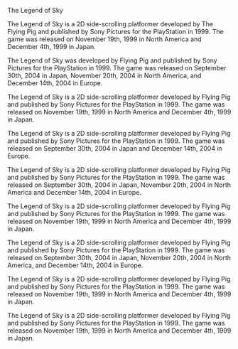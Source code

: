 The Legend of Sky

The Legend of Sky is a 2D side-scrolling platformer developed by The Flying Pig and published by Sony Pictures for the PlayStation in 1999. The game was released on November 19th, 1999 in North America and December 4th, 1999 in Japan.

The Legend of Sky was developed by Flying Pig and published by Sony Pictures for the PlayStation in 1999. The game was released on September 30th, 2004 in Japan, November 20th, 2004 in North America, and December 14th, 2004 in Europe.

The Legend of Sky is a 2D side-scrolling platformer developed by Flying Pig and published by Sony Pictures for the PlayStation in 1999. The game was released on November 19th, 1999 in North America and December 4th, 1999 in Japan.

The Legend of Sky is a 2D side-scrolling platformer developed by Flying Pig and published by Sony Pictures for the PlayStation in 1999. The game was released on September 30th, 2004 in Japan and December 14th, 2004 in Europe.

The Legend of Sky is a 2D side-scrolling platformer developed by Flying Pig and published by Sony Pictures for the PlayStation in 1999. The game was released on September 30th, 2004 in Japan, November 20th, 2004 in North America and December 14th, 2004 in Europe.

The Legend of Sky is a 2D side-scrolling platformer developed by Flying Pig and published by Sony Pictures for the PlayStation in 1999. The game was released on November 19th, 1999 in North America and December 4th, 1999 in Japan.

The Legend of Sky is a 2D side-scrolling platformer developed by Flying Pig and published by Sony Pictures for the PlayStation in 1999. The game was released on September 30th, 2004 in Japan, November 20th, 2004 in North America, and December 14th, 2004 in Europe.

The Legend of Sky is a 2D side-scrolling platformer developed by Flying Pig and published by Sony Pictures for the PlayStation in 1999. The game was released on November 19th, 1999 in North America and December 4th, 1999 in Japan.

The Legend of Sky is a 2D side-scrolling platformer developed by Flying Pig and published by Sony Pictures for the PlayStation in 1999. The game was released on November 19th, 1999 in North America and December 4th, 1999 in Japan.
